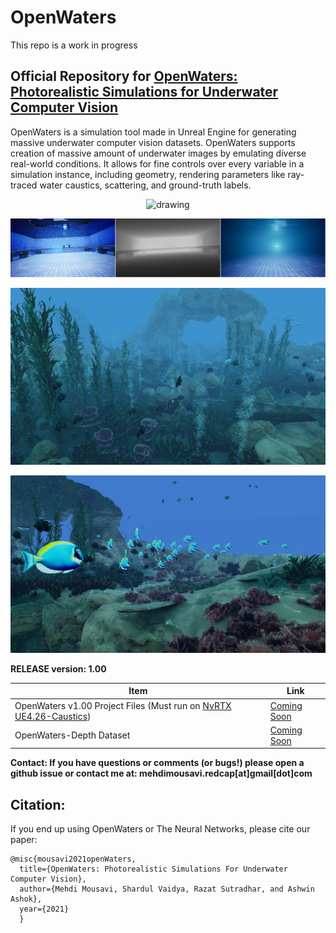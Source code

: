 
# OpenWaters

This repo is a work in progress

## Official Repository for [OpenWaters: Photorealistic Simulations for Underwater Computer Vision](https://doi.org/10.1145/3491315.3491336)

OpenWaters is a simulation tool made in Unreal Engine for generating massive underwater computer vision datasets. OpenWaters supports creation of massive amount of underwater images by emulating diverse real-world conditions. It allows for fine controls over every variable in a simulation instance, including geometry, rendering parameters like ray-traced water caustics, scattering, and ground-truth labels.

<p align="center">
  <img src="Assets/Demo.gif" alt="drawing" width="600"/>
</p>

<p align="center">
  <img src="Assets/Demo.png" alt="drawing" width="600"/>
</p>
<p align="center">
  
 <p align="center">
  <img src="Assets/Openw_1.png" alt="drawing" width="600"/>
</p>
  
     
 <p align="center">
  <img src="Assets/Openw_2.png" alt="drawing" width="600"/>
</p> 
  

**RELEASE version: 1.00**
    
 

|Item| Link |
|--|--|
| OpenWaters v1.00 Project Files (Must run on [NvRTX UE4.26-Caustics](https://lens.cs.gsu.edu/))| [Coming Soon](https://lens.cs.gsu.edu/) |
| OpenWaters-Depth Dataset | [Coming Soon](https://lens.cs.gsu.edu/) |
    

**Contact: 
If you have questions or comments (or bugs!) please open a github issue or contact me at:
mehdimousavi.redcap[at]gmail[dot]com**



## Citation:
If you end up using OpenWaters or The Neural Networks, please cite our paper: 

    @misc{mousavi2021openWaters,
      title={OpenWaters: Photorealistic Simulations For Underwater Computer Vision}, 
      author={Mehdi Mousavi, Shardul Vaidya, Razat Sutradhar, and Ashwin Ashok},
      year={2021}
      }
